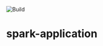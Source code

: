 ![Build](https://github.com/gdsdheemanth/spark-scala-application/workflows/Build/badge.svg)
# spark-application
